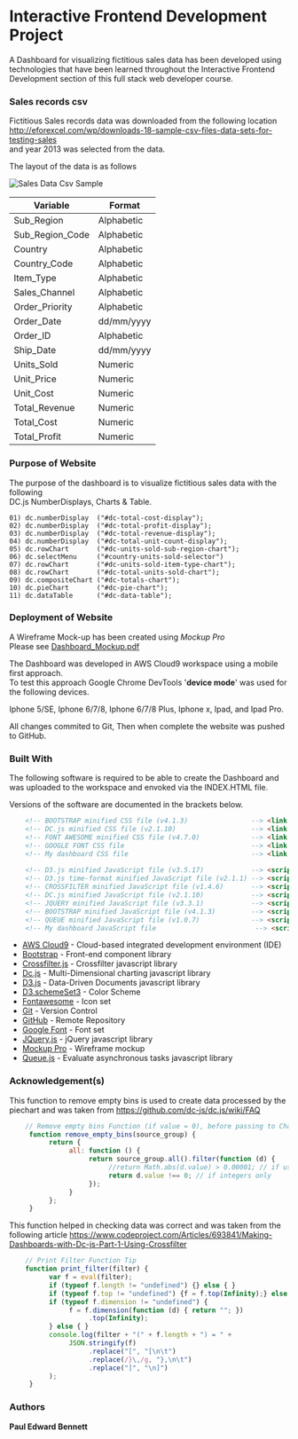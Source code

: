 # Interactive Frontend Development Project

A Dashboard for visualizing fictitious sales data has been developed using technologies 
that have been learned throughout the Interactive Frontend Development section of this full stack 
web developer course.

### Sales records csv 

Fictitious Sales records data was downloaded from the following location </br>
http://eforexcel.com/wp/downloads-18-sample-csv-files-data-sets-for-testing-sales </br> 
and year 2013 was selected from the data.

The layout of the data is as follows 

![Sales Data Csv Sample](./data/Sales-Data-Csv-Sample.jpg)

| Variable        | Format      |
|-----------------|-------------|
| Sub_Region      | Alphabetic  |
| Sub_Region_Code | Alphabetic  | 
| Country         | Alphabetic  |                        
| Country_Code    | Alphabetic  | 
| Item_Type       | Alphabetic  |
| Sales_Channel   | Alphabetic  |
| Order_Priority  | Alphabetic  |
| Order_Date      | dd/mm/yyyy  | 
| Order_ID        | Alphabetic  |
| Ship_Date       | dd/mm/yyyy  |
| Units_Sold      | Numeric     |
| Unit_Price      | Numeric     |
| Unit_Cost       | Numeric     |
| Total_Revenue   | Numeric     |
| Total_Cost      | Numeric     |
| Total_Profit    | Numeric     |

###  Purpose of Website

The purpose of the dashboard is to visualize fictitious sales data with the following </br>
DC.js NumberDisplays, Charts & Table. </br>

    01) dc.numberDisplay  ("#dc-total-cost-display");
    02) dc.numberDisplay  ("#dc-total-profit-display");
    03) dc.numberDisplay  ("#dc-total-revenue-display");
    04) dc.numberDisplay  ("#dc-total-unit-count-display");
    05) dc.rowChart       ("#dc-units-sold-sub-region-chart");
    06) dc.selectMenu     ("#country-units-sold-selector")
    07) dc.rowChart       ("#dc-units-sold-item-type-chart");
    08) dc.rowChart       ("#dc-total-units-sold-chart");
    09) dc.compositeChart ("#dc-totals-chart");
    10) dc.pieChart       ("#dc-pie-chart");
    11) dc.dataTable      ("#dc-data-table");

### Deployment of Website

A Wireframe Mock-up has been created using *Mockup Pro*<br/> 
Please see [Dashboard_Mockup.pdf](Dashboard_Mockup.pdf)

The Dashboard was developed in AWS Cloud9 workspace using a mobile first approach.   
To test this approach Google Chrome DevTools '**device mode**' was used for the following devices.

Iphone 5/SE, Iphone 6/7/8, Iphone 6/7/8 Plus, Iphone x, Ipad, and Ipad Pro. 

All changes commited to Git, Then when complete the website was pushed to GitHub.  

### Built With

The following software is required to be able to create the Dashboard 
and was uploaded to the workspace and envoked via the INDEX.HTML file.

Versions of the software are documented in the brackets below.
```html
    <!-- BOOTSTRAP minified CSS file (v4.1.3)                --> <link rel="stylesheet" type="text/css" href="./static/css/bootstrap.min.css"/>
    <!-- DC.js minified CSS file (v2.1.10)                   --> <link rel="stylesheet" type="text/css" href="./static/css/dc.min.css"/>
    <!-- FONT AWESOME minified CSS file (v4.7.0)             --> <link rel="stylesheet" type="text/css" href="https://cdnjs.cloudflare.com/ajax/libs/font-awesome/4.7.0/css/font-awesome.min.css"/> 
    <!-- GOOGLE FONT CSS file                                --> <link rel="stylesheet" type="text/css" href="https://fonts.googleapis.com/css?family=Lato:200,400"/>
    <!-- My dashboard CSS file                               --> <link rel="stylesheet" type="text/css" href="./static/css/main.css">
   
    <!-- D3.js minified JavaScript file (v3.5.17)            --> <script type="text/javascript" src="./static/js/d3.min.js"> </script>
    <!-- D3.js time-format minified JavaScript file (v2.1.1) --> <script type="text/javascript" src="./static/js/d3-time-format.min.js"> </script> 
    <!-- CROSSFILTER minified JavaScript file (v1.4.6)       --> <script type="text/javascript" src="./static/js/crossfilter.min.js"> </script>
    <!-- DC.js minified JavaScript file (v2.1.10)            --> <script type="text/javascript" src="./static/js/dc.min.js"> </script>
    <!-- JQUERY minified JavaScript file (v3.3.1)            --> <script type="text/javascript" src="./static/js/jquery-3.3.1.min.js"> </script> 
    <!-- BOOTSTRAP minified JavaScript file (v4.1.3)         --> <script type="text/javascript" src="./static/js/bootstrap.bundle.min.js"> </script>
    <!-- QUEUE minified JavaScript file (v1.0.7)             --> <script type="text/javascript" src="https://cdnjs.cloudflare.com/ajax/libs/queue-async/1.0.7/queue.min.js">  </script>
    <!-- My dashboard JavaScript file                         --> <script type="text/javascript" src="./static/js/main.js"> </script> 
```

* [AWS Cloud9](https://aws.amazon.com/cloud9/) - Cloud-based integrated development environment (IDE) 
* [Bootstrap](https://getbootstrap.com/) - Front-end component library
* [Crossfilter.js](https://github.com/square/crossfilter) - Crossfilter javascript library
* [Dc.js](http://dc-js.github.io/dc.js/docs/html/) - Multi-Dimensional charting javascript library
* [D3.js](https://d3js.org/) - Data-Driven Documents javascript library
* [D3.schemeSet3](https://github.com/d3/d3-scale-chromatic#schemeSet3) - Color Scheme 
* [Fontawesome](https://fontawesome.com/) - Icon set
* [Git](https://git-scm.com/) - Version Control
* [GitHub](https://github.com/) - Remote Repository
* [Google Font](https://fonts.google.com/) - Font set
* [JQuery.js](https://jquery.com/download/) - jQuery javascript library
* [Mockup Pro](https://www.microsoft.com/en-us/p/mockup-pro-wireframe-and.../9nblggh10fcn) - Wireframe mockup
* [Queue.js](https://github.com/d3/d3-queue) - Evaluate asynchronous tasks javascript library

### Acknowledgement(s)

This function to remove empty bins is used to create data processed by the piechart and was taken from 
https://github.com/dc-js/dc.js/wiki/FAQ

```js
    // Remove empty bins Function (if value = 0), before passing to Chart(s) 
     function remove_empty_bins(source_group) {
          return {
               all: function () {
                    return source_group.all().filter(function (d) {
                         //return Math.abs(d.value) > 0.00001; // if using floating-point numbers
                         return d.value !== 0; // if integers only
                    });
               }
          };
     }
```

This function helped in checking data was correct and was taken from the following article
https://www.codeproject.com/Articles/693841/Making-Dashboards-with-Dc-js-Part-1-Using-Crossfilter

```js
    // Print Filter Function Tip   
    function print_filter(filter) {
          var f = eval(filter);
          if (typeof f.length != "undefined") {} else { }
          if (typeof f.top != "undefined") {f = f.top(Infinity);} else { }
          if (typeof f.dimension != "undefined") {
               f = f.dimension(function (d) { return ""; })
                    .top(Infinity);
          } else { }
          console.log(filter + "(" + f.length + ") = " +
               JSON.stringify(f)
                    .replace("[", "[\n\t")
                    .replace(/}\,/g, "},\n\t")
                    .replace("]", "\n]")
          );
     }
```
   
### Authors

 **Paul Edward Bennett** 